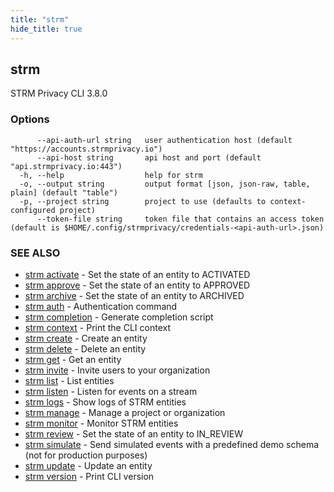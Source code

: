 ```yaml
---
title: "strm"
hide_title: true
---
```

## strm

STRM Privacy CLI 3.8.0

### Options

```
      --api-auth-url string   user authentication host (default "https://accounts.strmprivacy.io")
      --api-host string       api host and port (default "api.strmprivacy.io:443")
  -h, --help                  help for strm
  -o, --output string         output format [json, json-raw, table, plain] (default "table")
  -p, --project string        project to use (defaults to context-configured project)
      --token-file string     token file that contains an access token (default is $HOME/.config/strmprivacy/credentials-<api-auth-url>.json)
```

### SEE ALSO

* [strm activate](docs/04-reference/01-cli-reference/strm/activate/index.md)	 - Set the state of an entity to ACTIVATED
* [strm approve](docs/04-reference/01-cli-reference/strm/approve/index.md)	 - Set the state of an entity to APPROVED
* [strm archive](docs/04-reference/01-cli-reference/strm/archive/index.md)	 - Set the state of an entity to ARCHIVED
* [strm auth](docs/04-reference/01-cli-reference/strm/auth/index.md)	 - Authentication command
* [strm completion](docs/04-reference/01-cli-reference/strm/completion.md)	 - Generate completion script
* [strm context](docs/04-reference/01-cli-reference/strm/context/index.md)	 - Print the CLI context
* [strm create](docs/04-reference/01-cli-reference/strm/create/index.md)	 - Create an entity
* [strm delete](docs/04-reference/01-cli-reference/strm/delete/index.md)	 - Delete an entity
* [strm get](docs/04-reference/01-cli-reference/strm/get/index.md)	 - Get an entity
* [strm invite](docs/04-reference/01-cli-reference/strm/invite/index.md)	 - Invite users to your organization
* [strm list](docs/04-reference/01-cli-reference/strm/list/index.md)	 - List entities
* [strm listen](docs/04-reference/01-cli-reference/strm/listen/index.md)	 - Listen for events on a stream
* [strm logs](docs/04-reference/01-cli-reference/strm/logs/index.md)	 - Show logs of STRM entities
* [strm manage](docs/04-reference/01-cli-reference/strm/manage/index.md)	 - Manage a project or organization
* [strm monitor](docs/04-reference/01-cli-reference/strm/monitor/index.md)	 - Monitor STRM entities
* [strm review](docs/04-reference/01-cli-reference/strm/review/index.md)	 - Set the state of an entity to IN_REVIEW
* [strm simulate](docs/04-reference/01-cli-reference/strm/simulate/index.md)	 - Send simulated events with a predefined demo schema (not for production purposes)
* [strm update](docs/04-reference/01-cli-reference/strm/update/index.md)	 - Update an entity
* [strm version](docs/04-reference/01-cli-reference/strm/version.md)	 - Print CLI version

